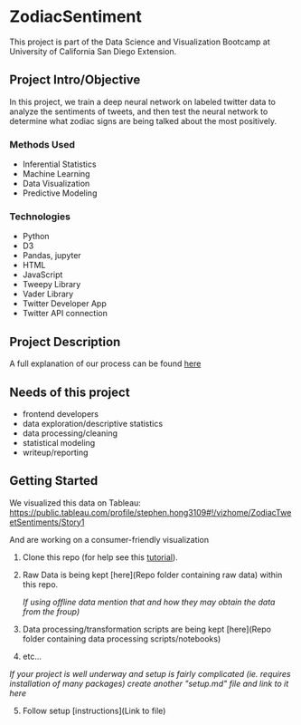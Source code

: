 # ZodiacSentiment
This project is part of the Data Science and Visualization Bootcamp at University of California San Diego Extension.

## Project Intro/Objective
In this project, we train a deep neural network on labeled twitter data to analyze the sentiments of tweets, 
and then test the neural network to determine what zodiac signs are being talked about the most positively.

### Methods Used
* Inferential Statistics
* Machine Learning
* Data Visualization
* Predictive Modeling

### Technologies
* Python
* D3
* Pandas, jupyter
* HTML
* JavaScript
* Tweepy Library
* Vader Library
* Twitter Developer App 
* Twitter API connection

## Project Description
A full explanation of our process can be found [here](https://docs.google.com/presentation/d/1zVfezRj8TqOOkhWpw9HpLHEi8G6hOk1j9EkWpHmgnS4/edit#slide=id.g96f205c486_0_68)

## Needs of this project

- frontend developers
- data exploration/descriptive statistics
- data processing/cleaning
- statistical modeling
- writeup/reporting

## Getting Started
We visualized this data on Tableau:
https://public.tableau.com/profile/stephen.hong3109#!/vizhome/ZodiacTweetSentiments/Story1

And are working on a consumer-friendly visualization

1. Clone this repo (for help see this [tutorial](https://help.github.com/articles/cloning-a-repository/)).
2. Raw Data is being kept [here](Repo folder containing raw data) within this repo.

    *If using offline data mention that and how they may obtain the data from the froup)*
    
3. Data processing/transformation scripts are being kept [here](Repo folder containing data processing scripts/notebooks)
4. etc...

*If your project is well underway and setup is fairly complicated (ie. requires installation of many packages) create another "setup.md" file and link to it here*  

5. Follow setup [instructions](Link to file)
